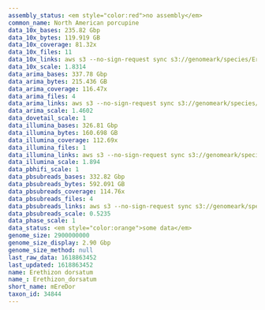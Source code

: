 ```yaml
---
assembly_status: <em style="color:red">no assembly</em>
common_name: North American porcupine
data_10x_bases: 235.82 Gbp
data_10x_bytes: 119.919 GB
data_10x_coverage: 81.32x
data_10x_files: 11
data_10x_links: aws s3 --no-sign-request sync s3://genomeark/species/Erethizon_dorsatum/mEreDor1/genomic_data/10x/ .<br>
data_10x_scale: 1.8314
data_arima_bases: 337.78 Gbp
data_arima_bytes: 215.436 GB
data_arima_coverage: 116.47x
data_arima_files: 4
data_arima_links: aws s3 --no-sign-request sync s3://genomeark/species/Erethizon_dorsatum/mEreDor1/genomic_data/arima/ .<br>
data_arima_scale: 1.4602
data_dovetail_scale: 1
data_illumina_bases: 326.81 Gbp
data_illumina_bytes: 160.698 GB
data_illumina_coverage: 112.69x
data_illumina_files: 1
data_illumina_links: aws s3 --no-sign-request sync s3://genomeark/species/Erethizon_dorsatum/mEreDor1/genomic_data/illumina/ .<br>
data_illumina_scale: 1.894
data_pbhifi_scale: 1
data_pbsubreads_bases: 332.82 Gbp
data_pbsubreads_bytes: 592.091 GB
data_pbsubreads_coverage: 114.76x
data_pbsubreads_files: 4
data_pbsubreads_links: aws s3 --no-sign-request sync s3://genomeark/species/Erethizon_dorsatum/mEreDor1/genomic_data/pacbio/ . --exclude "*ccs*bam*"<br>
data_pbsubreads_scale: 0.5235
data_phase_scale: 1
data_status: <em style="color:orange">some data</em>
genome_size: 2900000000
genome_size_display: 2.90 Gbp
genome_size_method: null
last_raw_data: 1618863452
last_updated: 1618863452
name: Erethizon dorsatum
name_: Erethizon_dorsatum
short_name: mEreDor
taxon_id: 34844
---
```

